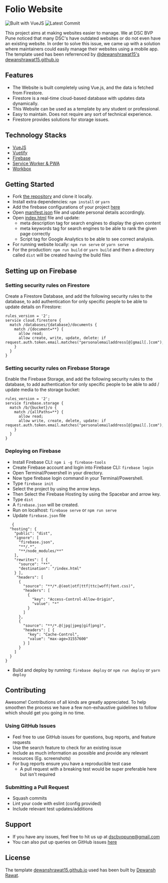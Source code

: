# Folio Website
![Built with VueJS](https://img.shields.io/badge/vue-2.2.4-green.svg)
![Latest Commit](https://img.shields.io/github/last-commit/dscbvppune/folio-web?style=plastic)

This project aims at making websites easier to manage. We at DSC BVP Pune noticed that many DSC's have outdated websites or do not even have an existing website. In order to solve this issue, we came up with a solution where maintainers could easily manage their websites using a mobile app. The template used has been referrenced by [@dewanshrawat15's](https://github.com/dewanshrawat15) [dewanshrawat15.github.io](https://github.com/dewanshrawat15/dewanshrawat15.github.io)

## Features
- The Website is built completely using Vue.js, and the data is fetched from Firestore.
- Firestore is a real-time cloud-based database with updates data dynamically.
- This Website can be used as a template by any student or professional.
- Easy to maintain. Does not require any sort of technical experience.
- Firestore provides solutions for storage issues.

## Technology Stacks
- [VueJS](https://vuejs.org/)
- [Vuetify](https://vuetifyjs.com/en/)
- [Firebase](https://firebase.google.com/)
- [Service Worker & PWA](https://www.npmjs.com/package/vue-pwa)
- [Workbox](https://developers.google.com/web/tools/workbox)

## Getting Started
- Fork [the repository](https://github.com/dscbvppune/folio-web/) and clone it locally.
- Install extra dependencies: ```npm install``` or ```yarn```
- Add the firebase configurations of your project [here](https://github.com/dscbvppune/folio-web/blob/master/src/firebase.js)
- Open [manifest.json](https://github.com/dscbvppune/folio-web/blob/master/public/manifest.json) file and update personal details accordingly.
- Open [index.html](https://github.com/dscbvppune/folio-web/blob/master/public/index.html) file and update:
  - meta description tag for search engines to display the given content
  - meta keywords tag for search engines to be able to rank the given page correctly
  - Script tag for Google Analytics to be able to see correct analysis.
- For running website locally: ```npm run serve``` or ```yarn serve```
- For the production: ```npm run build``` or ```yarn build``` and then a directory called ```dist``` will be created having the build files

## Setting up on Firebase

### Setting security rules on Firestore
Create a Firestore Database, and add the following security rules to the database, to add authentication for only specific people to be able to update details on Firestore:
```
rules_version = '2';
service cloud.firestore {
  match /databases/{database}/documents {
    match /{document=**} {
      allow read;
      allow create, write, update, delete: if request.auth.token.email.matches("personalemailaddress[@]gmail[.]com");
    }
  }
}
```

### Setting security rules on Firebase Storage
Enable the Firebase Storage, and add the following security rules to the database, to add authentication for only specific people to be able to add / update media to the storage bucket:
```
rules_version = '2';
service firebase.storage {
  match /b/{bucket}/o {
    match /{allPaths=**} {
      allow read;
      allow write, create, delete, update: if request.auth.token.email.matches("personalemailaddress[@]gmail[.]com");
    }
  }
}
```

### Deploying on Firebase
- Install Firebase CLI: ```npm i -g firebase-tools```
- Create Firebase account and login into Firebase CLI: ```firebase login```
- Open Terminal/Powershell in your directory.
- Now type firebase login command in your Terminal/Powershell.
- Type ```firebase init```
- Select the project by using the arrow keys.
- Then Select the Firebase Hosting by using the Spacebar and arrow key.
- Type ```dist```
- A ```firebase.json``` will be created.
- Run on localhost: ```firebase serve``` or ```npm run serve```
- Update ```firebase.json``` file
```
   {
  "hosting": {
    "public": "dist",
    "ignore": [
      "firebase.json",
      "**/.*",
      "**/node_modules/**"
    ],
    "rewrites": [ {
      "source": "**",
      "destination": "/index.html"
    } ],
     "headers": [ 
      {
        "source": "**/*.@(eot|otf|ttf|ttc|woff|font.css)",
        "headers": [ 
          {
            "key": "Access-Control-Allow-Origin",
            "value": "*"
          } 
        ]
      }, 
      {
        "source": "**/*.@(jpg|jpeg|gif|png)",
        "headers": [ {
          "key": "Cache-Control",
          "value": "max-age=31557600"
        } ]
      }
    ]
  }
}
```
- Build and deploy by running: ```firebase deploy``` or ```npm run deploy``` or ```yarn deploy```

## Contributing
Awesome! Contributions of all kinds are greatly appreciated. To help smoothen the process we have a few non-exhaustive guidelines to follow which should get you going in no time.

### Using GitHub Issues
- Feel free to use GitHub issues for questions, bug reports, and feature requests
- Use the search feature to check for an existing issue
- Include as much information as possible and provide any relevant resources (Eg. screenshots)
- For bug reports ensure you have a reproducible test case
  - A pull request with a breaking test would be super preferable here but isn't required

### Submitting a Pull Request
- Squash commits
- Lint your code with eslint (config provided)
- Include relevant test updates/additions

## Support
- If you have any issues, feel free to hit us up at [dscbvppune@gmail.com](mailto:dscbvppune@gmail.com)
- You can also put up queries on GitHub issues [here](https://github.com/dscbvppune/dsc/issues)

## License
The template [dewanshrawat15.github.io](https://github.com/dewanshrawat15/dewanshrawat15.github.io) used has been built by [Dewansh Rawat](https://dewanshrawat.tech).
